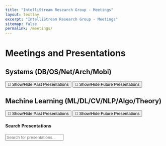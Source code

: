 ```yaml
---
title: "IntelliStream Research Group - Meetings"
layout: textlay
excerpt: "IntelliStream Research Group - Meetings"
sitemap: false
permalink: /meetings/
---
```


# Meetings and Presentations

<script>
  // Embed the JSON data using Liquid for all categories
  const system_presentations = {{ site.data.system_presentations | jsonify }};
  const machine_learning_presentations = {{ site.data.machine_learning_presentations | jsonify }};
</script>


## Systems (DB/OS/Net/Arch/Mobi)

<div class="presentation-section">
  <div id="system_next" class="next-presentation"></div>
  <button onclick="toggleVisibility('system_past')">📅 Show/Hide Past Presentations</button>
  <div id="system_past" style="display:none"></div>
  <button onclick="toggleVisibility('databases_future')">📅 Show/Hide Future Presentations</button>
  <div id="system_future" style="display:none"></div>
</div>

## Machine Learning (ML/DL/CV/NLP/Algo/Theory)

<div class="presentation-section">
  <div id="machine_learning_next" class="next-presentation"></div>
  <button onclick="toggleVisibility('machine_learning_past')">📅 Show/Hide Past Presentations</button>
  <div id="machine_learning_past" style="display:none"></div>
  <button onclick="toggleVisibility('machine_learning_future')">📅 Show/Hide Future Presentations</button>
  <div id="machine_learning_future" style="display:none"></div>
</div>


#### Search Presentations

<div class="presentation-section">
  <input type="text" id="search-input" placeholder="Search for presentations..." oninput="searchPresentations()">
  <div id="search-results"></div>
</div>

